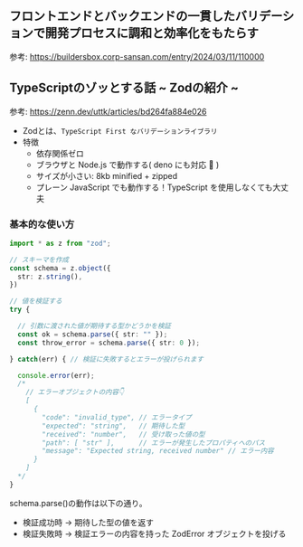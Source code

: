 ## フロントエンドとバックエンドの一貫したバリデーションで開発プロセスに調和と効率化をもたらす

参考: https://buildersbox.corp-sansan.com/entry/2024/03/11/110000

## TypeScriptのゾッとする話 ~ Zodの紹介 ~

参考: https://zenn.dev/uttk/articles/bd264fa884e026

- Zodとは、`TypeScript First なバリデーションライブラリ`
- 特徴
  - 依存関係ゼロ
  - ブラウザと Node.js で動作する( deno にも対応 🦕 )
  - サイズが小さい: 8kb minified + zipped
  - プレーン JavaScript でも動作する！TypeScript を使用しなくても大丈夫

### 基本的な使い方

```ts
import * as z from "zod";

// スキーマを作成
const schema = z.object({
  str: z.string(),
})

// 値を検証する
try {

  // 引数に渡された値が期待する型かどうかを検証
  const ok = schema.parse({ str: "" });
  const throw_error = schema.parse({ str: 0 });

} catch(err) { // 検証に失敗するとエラーが投げられます

  console.error(err);
  /*
    // エラーオブジェクトの内容👇
    [
      {
        "code": "invalid_type", // エラータイプ
        "expected": "string",   // 期待した型
        "received": "number",   // 受け取った値の型
        "path": [ "str" ],      // エラーが発生したプロパティへのパス
        "message": "Expected string, received number" // エラー内容
      }
    ]
  */
}
```

schema.parse()の動作は以下の通り。

- 検証成功時 -> 期待した型の値を返す
-  検証失敗時 -> 検証エラーの内容を持った ZodError オブジェクトを投げる
